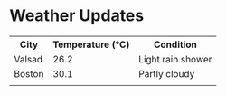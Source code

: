 # Weather Updates

<!-- WEATHER-UPDATE-START -->
<table><tr><th>City</th><th>Temperature (°C)</th><th>Condition</th></tr><tr><td>Valsad</td><td>26.2</td><td>Light rain shower</td></tr><tr><td>Boston</td><td>30.1</td><td>Partly cloudy</td></tr><tr><td></td><td></td><td></td></tr></table>
<!-- WEATHER-UPDATE-END -->
